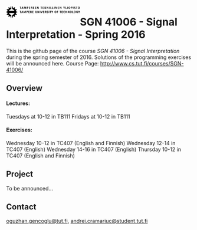 <a href="url"><img src="https://github.com/ogencoglu/SGN41006_Spring2016/blob/master/tut_logo.png" align="left"  width="200" ></a>

SGN 41006 - Signal Interpretation - Spring 2016
=======

This is the github page of the course *SGN 41006 - Signal Interpretation* during the spring semester of 2016. 
Solutions of the programming exercises will be announced here.
Course Page: http://www.cs.tut.fi/courses/SGN-41006/

Overview
------------

#### Lectures:
Tuesdays at 10-12 in TB111
Fridays at 10-12 in TB111

#### Exercises:
Wednesday 10-12 in TC407 (English and Finnish)
Wednesday 12-14 in TC407 (English)
Wednesday 14-16 in TC407 (English)
Thursday  10-12 in TC407 (English and Finnish)

Project
--------

To be announced...


## Contact
oguzhan.gencoglu@tut.fi, andrei.cramariuc@student.tut.fi